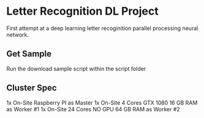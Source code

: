 # Letter Recognition DL Project
First attempt at a deep learning letter recoginition parallel processing neural network.

## Get Sample
Run the download sample script within the script folder

## Cluster Spec
1x On-Site Raspberry PI as Master
1x On-Site 4 Cores GTX 1080 16 GB RAM as Worker #1
1x On-Site 24 Cores NO GPU 64 GB RAM as Worker #2